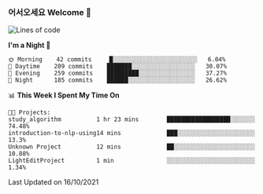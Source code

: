 ### 어서오세요 Welcome 👋

<!--START_SECTION:waka-->
![Lines of code](https://img.shields.io/badge/From%20Hello%20World%20I%27ve%20Written-452562%20lines%20of%20code-blue)

**I'm a Night 🦉** 

```text
🌞 Morning    42 commits     █░░░░░░░░░░░░░░░░░░░░░░░░   6.04% 
🌆 Daytime    209 commits    ███████░░░░░░░░░░░░░░░░░░   30.07% 
🌃 Evening    259 commits    █████████░░░░░░░░░░░░░░░░   37.27% 
🌙 Night      185 commits    ██████░░░░░░░░░░░░░░░░░░░   26.62%

```


📊 **This Week I Spent My Time On** 

```text
🐱‍💻 Projects: 
study_algorithm          1 hr 23 mins        ██████████████████░░░░░░░   74.48% 
introduction-to-nlp-using14 mins             ███░░░░░░░░░░░░░░░░░░░░░░   13.3% 
Unknown Project          12 mins             ██░░░░░░░░░░░░░░░░░░░░░░░   10.88% 
LightEditProject         1 min               ░░░░░░░░░░░░░░░░░░░░░░░░░   1.34%

```


 Last Updated on 16/10/2021
<!--END_SECTION:waka-->
